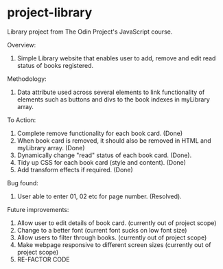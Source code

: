 # project-library
Library project from The Odin Project's JavaScript course.

Overview:

1. Simple Library website that enables user to add, remove and edit read status of books registered.

Methodology:

1. Data attribute used across several elements to link functionality of elements such as buttons and divs to the book indexes in myLibrary array.


To Action:

1. Complete remove functionality for each book card. (Done)
2. When book card is removed, it should also be removed in HTML and myLibrary array. (Done)
3. Dynamically change "read" status of each book card. (Done).
4. Tidy up CSS for each book card (style and content). (Done)
5. Add transform effects if required. (Done)


Bug found:

1. User able to enter 01, 02 etc for page number. (Resolved).

Future improvements:

1. Allow user to edit details of book card. (currently out of project scope)
2. Change to a better font (current font sucks on low font size)
3. Allow users to filter through books. (currently out of project scope)
4. Make webpage responsive to different screen sizes (currently out of project scope)
5. RE-FACTOR CODE
